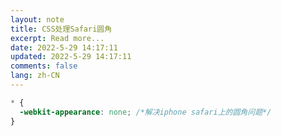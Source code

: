 ```yaml
---
layout: note
title: CSS处理Safari圆角
excerpt: Read more...
date: 2022-5-29 14:17:11
updated: 2022-5-29 14:17:11
comments: false
lang: zh-CN
---
```


```css
* {
  -webkit-appearance: none; /*解决iphone safari上的圆角问题*/
}
```
  